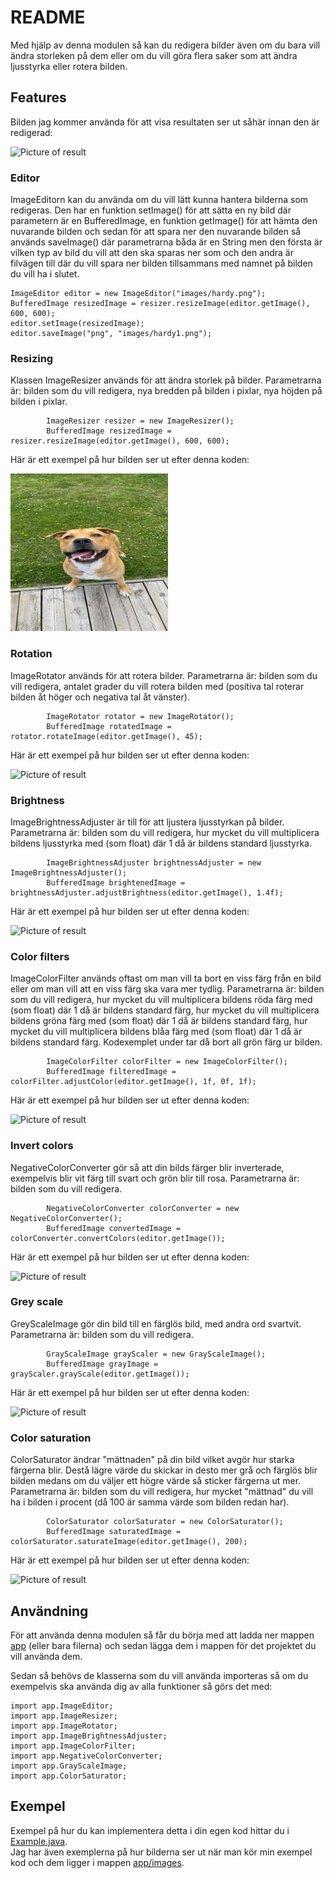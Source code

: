 # README

Med hjälp av denna modulen så kan du redigera bilder även om du bara vill ändra storleken på dem eller om du vill göra flera saker som att ändra ljusstyrka eller rotera bilden.

## Features

Bilden jag kommer använda för att visa resultaten ser ut såhär innan den är redigerad:

<img src="images/hardy.png" alt="Picture of result" width="50%"/>

### Editor

ImageEditorn kan du använda om du vill lätt kunna hantera bilderna som redigeras. Den har en funktion setImage() för att sätta en ny bild där parametern är en BufferedImage, en funktion getImage() för att hämta den nuvarande bilden och sedan för att spara ner den nuvarande bilden så används saveImage() där parametrarna båda är en String men den första är vilken typ av bild du vill att den ska sparas ner som och den andra är filvägen till där du vill spara ner bilden tillsammans med namnet på bilden du vill ha i slutet.

    ImageEditor editor = new ImageEditor("images/hardy.png");
    BufferedImage resizedImage = resizer.resizeImage(editor.getImage(), 600, 600);
    editor.setImage(resizedImage);
    editor.saveImage("png", "images/hardy1.png");

### Resizing

Klassen ImageResizer används för att ändra storlek på bilder. Parametrarna är: bilden som du vill redigera, nya bredden på bilden i pixlar, nya höjden på bilden i pixlar.

            ImageResizer resizer = new ImageResizer();
            BufferedImage resizedImage = resizer.resizeImage(editor.getImage(), 600, 600);

Här är ett exempel på hur bilden ser ut efter denna koden:

<img src="images/hardy1.png" alt="Picture of result" width="50%"/>

### Rotation

ImageRotator används för att rotera bilder. Parametrarna är: bilden som du vill redigera, antalet grader du vill rotera bilden med (positiva tal roterar bilden åt höger och negativa tal åt vänster).

            ImageRotator rotator = new ImageRotator();
            BufferedImage rotatedImage = rotator.rotateImage(editor.getImage(), 45);

Här är ett exempel på hur bilden ser ut efter denna koden:

<img src="images/hardy2.png" alt="Picture of result" width="50%"/>

### Brightness

ImageBrightnessAdjuster är till för att ljustera ljusstyrkan på bilder. Parametrarna är: bilden som du vill redigera, hur mycket du vill multiplicera bildens ljusstyrka med (som float) där 1 då är bildens standard ljusstyrka.

            ImageBrightnessAdjuster brightnessAdjuster = new ImageBrightnessAdjuster();
            BufferedImage brightenedImage = brightnessAdjuster.adjustBrightness(editor.getImage(), 1.4f);

Här är ett exempel på hur bilden ser ut efter denna koden:

<img src="images/hardy3.png" alt="Picture of result" width="50%"/>

### Color filters

ImageColorFilter används oftast om man vill ta bort en viss färg från en bild eller om man vill att en viss färg ska vara mer tydlig. Parametrarna är: bilden som du vill redigera, hur mycket du vill multiplicera bildens röda färg med (som float) där 1 då är bildens standard färg, hur mycket du vill multiplicera bildens gröna färg med (som float) där 1 då är bildens standard färg, hur mycket du vill multiplicera bildens blåa färg med (som float) där 1 då är bildens standard färg. Kodexemplet under tar då bort all grön färg ur bilden.

            ImageColorFilter colorFilter = new ImageColorFilter();
            BufferedImage filteredImage = colorFilter.adjustColor(editor.getImage(), 1f, 0f, 1f);

Här är ett exempel på hur bilden ser ut efter denna koden:

<img src="images/hardy4.png" alt="Picture of result" width="50%"/>

### Invert colors

NegativeColorConverter gör så att din bilds färger blir inverterade, exempelvis blir vit färg till svart och grön blir till rosa. Parametrarna är: bilden som du vill redigera.

            NegativeColorConverter colorConverter = new NegativeColorConverter();
            BufferedImage convertedImage = colorConverter.convertColors(editor.getImage());

Här är ett exempel på hur bilden ser ut efter denna koden:

<img src="images/hardy5.png" alt="Picture of result" width="50%"/>

### Grey scale

GreyScaleImage gör din bild till en färglös bild, med andra ord svartvit. Parametrarna är: bilden som du vill redigera.

            GrayScaleImage grayScaler = new GrayScaleImage();
            BufferedImage grayImage = grayScaler.grayScale(editor.getImage());

Här är ett exempel på hur bilden ser ut efter denna koden:

<img src="images/hardy6.png" alt="Picture of result" width="50%"/>

### Color saturation

ColorSaturator ändrar "mättnaden" på din bild vilket avgör hur starka färgerna blir. Destå lägre värde du skickar in desto mer grå och färglös blir bilden medans om du väljer ett högre värde så sticker färgerna ut mer. Parametrarna är: bilden som du vill redigera, hur mycket "mättnad" du vill ha i bilden i procent (då 100 är samma värde som bilden redan har).

            ColorSaturator colorSaturator = new ColorSaturator();
            BufferedImage saturatedImage = colorSaturator.saturateImage(editor.getImage(), 200);

Här är ett exempel på hur bilden ser ut efter denna koden:

<img src="images/hardy7.png" alt="Picture of result" width="50%"/>

## Användning

För att använda denna modulen så får du börja med att ladda ner mappen [app](https://github.com/Jollepolle123/L2/tree/main/app/src/main/java/org/example/app) (eller bara filerna) och sedan lägga dem i mappen för det projektet du vill använda dem.

Sedan så behövs de klasserna som du vill använda importeras så om du exempelvis ska använda dig av alla funktioner så görs det med:

    import app.ImageEditor;
    import app.ImageResizer;
    import app.ImageRotator;
    import app.ImageBrightnessAdjuster;
    import app.ImageColorFilter;
    import app.NegativeColorConverter;
    import app.GrayScaleImage;
    import app.ColorSaturator;


## Exempel

Exempel på hur du kan implementera detta i din egen kod hittar du i [Example.java](https://github.com/Jollepolle123/L2/blob/main/app/src/main/java/org/example/app/Example.java).  
Jag har även exemplerna på hur bilderna ser ut när man kör min exempel kod och dem ligger i mappen [app/images](https://github.com/Jollepolle123/L2/tree/main/app/images).